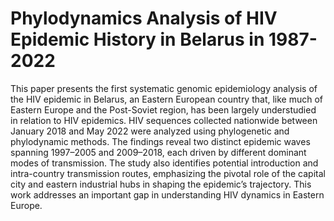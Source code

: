 # Phylodynamics Analysis of HIV Epidemic History in Belarus in 1987-2022

This paper presents the first systematic genomic epidemiology analysis of the HIV epidemic in Belarus, an Eastern European country that, like much of Eastern Europe and the Post-Soviet region, has been largely understudied in relation to HIV epidemics. HIV sequences collected nationwide between January 2018 and May 2022 were analyzed using phylogenetic and phylodynamic methods. The findings reveal two distinct epidemic waves spanning 1997–2005 and 2009–2018, each driven by different dominant modes of transmission. The study also identifies potential introduction and intra-country transmission routes, emphasizing the pivotal role of the capital city and eastern industrial hubs in shaping the epidemic’s trajectory. This work addresses an important gap in understanding HIV dynamics in Eastern Europe.

